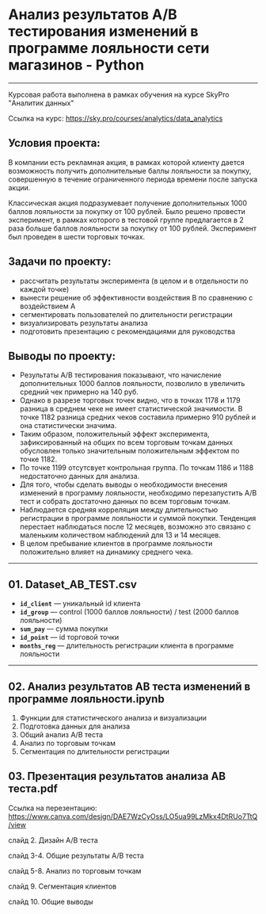 # Анализ результатов A/B тестирования изменений в программе лояльности сети магазинов - Python

---

Курсовая работа выполнена в рамках обучения на курсе SkyPro "Аналитик данных"

Ссылка на курс: https://sky.pro/courses/analytics/data_analytics

## Условия проекта:

В компании есть рекламная акция, в рамках которой клиенту дается возможность получить дополнительные баллы лояльности за покупку, совершенную в течение ограниченного периода времени после запуска акции. 

Классическая акция подразумевает получение дополнительных 1000 баллов лояльности за покупку от 100 рублей. Было решено провести эксперимент, в рамках которого в тестовой группе предлагается в 2 раза больше баллов лояльности за покупку от 100 рублей. Эксперимент был проведен в шести торговых точках.

## Задачи по проекту:
- рассчитать результаты эксперимента (в целом и в отдельности по каждой точке)
- вынести решение об эффективности воздействия B по сравнению с воздействием A
- сегментировать пользователей по длительности регистрации
- визуализировать результаты анализа
- подготовить презентацию с рекомендациями для руководства

## Выводы по проекту:
- Результаты A/B тестирования показывают, что начисление дополнительных 1000 баллов лояльности, позволило в увеличить средний чек примерно на 140 руб.
- Однако в разрезе торговых точек видно, что в точках 1178 и 1179 разница в среднем чеке не имеет статистической значимости. В точке 1182 разница средних чеков составила примерно 910 рублей и она статистически значима. 
- Таким образом, положительный эффект эксперимента, зафиксированный на общих по всем торговым точкам данных обусловлен только значительным положительным эффектом по точке  1182.
- По точке 1199 отсутсвует контрольная группа. По точкам 1186 и 1188 недостаточно данных для анализа.
- Для того, чтобы сделать выводы о необходимости внесения изменений в программу лояльности, необходимо перезапустить A/B тест и собрать достаточно данных по всем торговым точкам.
- Наблюдается средняя корреляция между длительностью регистрации в программе лояльности и суммой покупки. Тенденция перестает наблюдаться после 12 месяцев, возможно это связано с маленьким количеством наблюдений для 13 и 14 месяцев. 
- В целом пребывание клиентов в программе лояльности положительно влияет на динамику среднего чека.

---

## 01. Dataset_AB_TEST.csv

- **`id_client`** — уникальный id клиента
- **`id_group`** — control (1000 баллов лояльности) / test (2000 баллов лояльности)
- **`sum_pay`** — сумма покупки
- **`id_point`** — id торговой точки
- **`months_reg`** — длительность регистрации клиента в программе лояльности

---

## 02. Анализ результатов AB теста изменений в программе лояльности.ipynb

1. Функции для статистического анализа и визуализации
2. Подготовка данных для анализа
3. Общий анализ A/B теста
4. Анализ по торговым точкам
5. Сегментация по длительности регистрации

## 03. Презентация результатов анализа AB теста.pdf

Ссылка на перезентацию: https://www.canva.com/design/DAE7WzCyOss/LO5ua99LzMkx4DtRUo7TtQ/view

слайд 2. Дизайн A/B теста

слайд 3-4. Общие результаты A/B теста

слайд 5-8. Анализ по торговым точкам

слайд 9. Сегментация клиентов

слайд 10. Общие выводы
